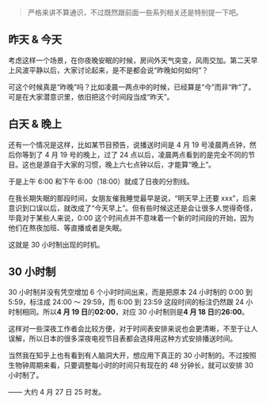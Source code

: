 > 严格来讲不算通识，不过既然跟前面一些系列相关还是特别提一下吧。

## 昨天 &amp; 今天

考虑这样一个场景，在你夜晚安眠的时候，房间外天气突变，风雨交加。第二天早上风波平静以后，大家讨论起来，是不是都会说“昨晚如何如何”？

可这个时候真是“昨晚”吗？比如凌晨一两点中的时候，已经算是“今”而非“昨”了。可是在大家潜意识里，依旧把这个时间段当成“昨天”。

## 白天 & 晚上

还有一个情况是这样，比如某节目预告，说播送时间是 4 月 19 号凌晨两点钟，然后你等到了 4 月 19 号的晚上，过了 24 点以后，凌晨两点看到的是完全不同的节目。这也是源自于大家的习惯，晚上六七点钟以后，才能算“晚上”。

于是上午 6:00 和下午 6:00（18:00）就成了日夜的分割线。

在我长期失眠的那段时间，女朋友催我睡觉最早是说，“明天早上还要 xxx”，后来意识到口误以后，就改成了“今天早上”。但有些时候这还是会让很多人觉得奇怪，毕竟对于某些人来说，0:00 这个时间点并不意味着一个新的时间段的开始，因为他们在熬夜加班、等直播或者是失眠。

这就是 30 小时制出现的时机。

## 30 小时制

30 小时制并没有凭空增加 6 个小时时间出来，而是把原本 24 小时制的 0:00 到 5:59，标注成 24:00 ～ 29:59，而 6:00 到 23:59 这段时间的标注仍然跟 24 小时制相同。所以**4 月 19 日**的**02:00**，对应 30 小时制则是**4 月 18 日**的**26:00**。

这样对一些深夜工作者会比较方便，对于时间表安排来说也会更清晰，不至于让人误解，所以日本的很多深夜电视节目表都会选择用这种方式安排播送时间。

当然我在知乎上也有看到有人脑洞大开，想应用下真正的 30 小时制的。不过按照生物钟周期来看，只要调整每小时的时间只有现在的 48 分钟长，就可以安排 30 小时制了。

—— 大约 4 月 27 日 25 时发。
